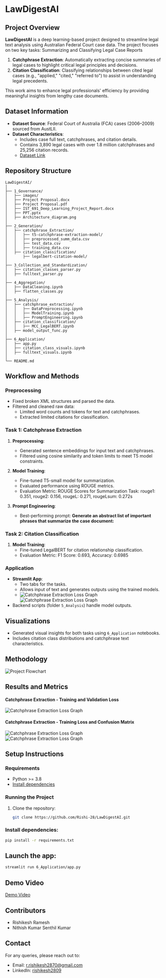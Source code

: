 # LawDigestAI

## Project Overview

**LawDigestAI** is a deep learning-based project designed to streamline legal text analysis using Australian Federal Court case data. The project focuses on two key tasks: Summarizing and Classifying Legal Case Reports

1. **Catchphrase Extraction**: Automatically extracting concise summaries of legal cases to highlight critical legal principles and decisions.
2. **Citation Classification**: Classifying relationships between cited legal cases (e.g., "applied," "cited," "referred to") to assist in understanding legal precedents.

This work aims to enhance legal professionals' efficiency by providing meaningful insights from lengthy case documents.



## Dataset Information

- **Dataset Source**: Federal Court of Australia (FCA) cases (2006–2009) sourced from AustLII.
- **Dataset Characteristics**:
  - Includes case full text, catchphrases, and citation details.
  - Contains 3,890 legal cases with over 1.8 million catchphrases and 25,256 citation records.
  - [Dataset Link](https://archive.ics.uci.edu/dataset/239/legal+case+reports)



## Repository Structure

```
LawDigestAI/
│
├── 1_Governance/
│   ├── images/
│   ├── Project Proposal.docx
│   ├── Project Proposal.pdf
│   ├── IST_691_Deep_Learning_Project_Report.docx
│   ├── PPT.pptx
│   ├── Architecture_diagram.png
│
├── 2_Generation/
│   ├── catchphrase_Extraction/
│   │   ├── t5-catchphrase-extraction-model/
│   │   ├── preprocessed_summ_data.csv
│   │   ├── test_data.csv
│   │   ├── training_data.csv
│   ├── citation_classification/
│       ├── legalbert-citation-model/
│
├── 3_Collection_and_Standardization/
│   ├── citation_classes_parser.py
│   ├── fulltext_parser.py
│
├── 4_Aggregation/
│   ├── DataCleaning.ipynb
│   ├── flatten_classes.py
│
├── 5_Analysis/
│   ├── catchphrase_extraction/
│   │   ├── DataPreprocessing.ipynb
│   │   ├── ModelTraining.ipynb
│   │   ├── PromptEngineering.ipynb
│   ├── citation_classification/
│   │   ├── MCC_LegalBERT.ipynb
│   ├── model_output_func.py
│
├── 6_Application/
│   ├── app.py
│   ├── citation_class_visuals.ipynb
│   ├── fulltext_visuals.ipynb
│
└── README.md

```

## Workflow and Methods

### Preprocessing
- Fixed broken XML structures and parsed the data.
- Filtered and cleaned raw data:
  - Limited word counts and tokens for text and catchphrases.
  - Extracted limited citations for classification.

### Task 1: Catchphrase Extraction
1. **Preprocessing**:
   - Generated sentence embeddings for input text and catchphrases.
   - Filtered using cosine similarity and token limits to meet T5 model constraints.
2. **Model Training**:
   - Fine-tuned T5-small model for summarization.
   - Evaluated performance using ROUGE metrics.
   - Evaluation Metric: ROUGE Scores for Summarization Task: rouge1: 0.351, rouge2: 0.156, rougeL: 0.271, rougeLsum: 0.272s
   
3. **Prompt Engineering**:
   - Best-performing prompt: **Generate an abstract list of important phrases that summarize the case document:**

### Task 2: Citation Classification
1. **Model Training**:
   - Fine-tuned LegalBERT for citation relationship classification.
   - Evaluation Metric: F1 Score: 0.693, Accuracy: 0.6985

### Application
- **Streamlit App**:
  - Two tabs for the tasks.
  - Allows input of text and generates outputs using the trained models.
  - ![Catchphrase Extraction Loss Graph](1_Governance/images/UI_1.png) ![Catchphrase Extraction Loss Graph](1_Governance/images/UI_2.png) 
- Backend scripts (folder `5_Analysis`) handle model outputs.


## Visualizations
- Generated visual insights for both tasks using `6_Application` notebooks.
- Includes citation class distributions and catchphrase text characteristics.



## Methodology

![Project Flowchart](1_Governance/Architecture_diagram.png)

## Results and Metrics

#### Catchphrase Extraction - Training and Validation Loss
![Catchphrase Extraction Loss Graph](1_Governance/images/Catchphrase_extraction_loss.png)


#### Catchphrase Extraction - Training Loss and Confusion Matrix
![Catchphrase Extraction Loss Graph](1_Governance/images/citation_lassification_loss.png)
![Catchphrase Extraction Loss Graph](1_Governance/images/citation_classification_confusion_matrix.png)


## Setup Instructions

### Requirements
- Python >= 3.8
- [Install dependencies](2_Generation/requirements.txt)

### Running the Project
1. Clone the repository:
   ```bash
   git clone https://github.com/Rishi-28/LawDigestAI.git
    ```
### Install dependencies:
```bash
pip install -r requirements.txt
```

## Launch the app:
```bash
streamlit run 6_Application/app.py
```

## Demo Video
[Demo Video](1_Governance/demo_video.webm)

## Contributors
- Rishikesh Ramesh
- Nithish Kumar Senthil Kumar


## Contact
For any queries, please reach out to:

- Email: r.rishikesh2870@gmail.com
- LinkedIn: [rishikesh2809](https://www.linkedin.com/in/rishikesh2809/)
